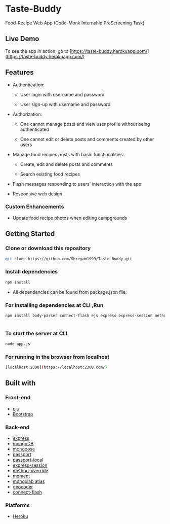 # Taste-Buddy
Food-Recipe Web App
(Code-Monk Internship PreScreening Task)
> 

## Live Demo

To see the app in action, go to [https://taste-buddy.herokuapp.com/](https://taste-buddy.herokuapp.com/)

## Features

* Authentication:
  
  * User login with username and password

  * User sign-up with username and password

* Authorization:

  * One cannot manage posts and view user profile without being authenticated

  * One cannot edit or delete posts and comments created by other users


* Manage food recipes posts with basic functionalities:

  * Create, edit and delete posts and comments
  
  * Search existing food recipes
  

* Flash messages responding to users' interaction with the app

* Responsive web design

### Custom Enhancements

* Update food recipe photos when editing campgrounds
 
## Getting Started

### Clone or download this repository

```sh
git clone https://github.com/Shreyam1999/Taste-Buddy.git
```

### Install dependencies

```sh
npm install
```
* All dependencies can be found from package.json file:
### For installing dependencies at CLI ,Run
```sh
npm install body-parser connect-flash ejs express express-session method-override mongoose passport passport-local passport-local-mongoose
  
```
### To start the server at CLI

```sh
node app.js
```

### For running in the browser from localhost

```sh
[localhost:2300](https://localhost:2300.com/)
```

## Built with

### Front-end

* [ejs](http://ejs.co/)
* [Bootstrap](https://getbootstrap.com/docs/3.3/)

### Back-end

* [express](https://expressjs.com/)
* [mongoDB](https://www.mongodb.com/)
* [mongoose](http://mongoosejs.com/)
* [passport](http://www.passportjs.org/)
* [passport-local](https://github.com/jaredhanson/passport-local#passport-local)
* [express-session](https://github.com/expressjs/session#express-session)
* [method-override](https://github.com/expressjs/method-override#method-override)
* [moment](https://momentjs.com/)
* [mongolab atlas](https://mongolabatlas.com/)
* [geocoder](https://github.com/wyattdanger/geocoder#geocoder)
* [connect-flash](https://github.com/jaredhanson/connect-flash#connect-flash)

### Platforms

* [Heroku](https://www.heroku.com/)


